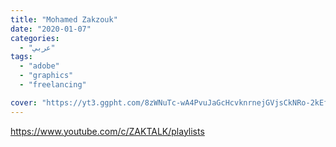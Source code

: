 ```yaml
---
title: "Mohamed Zakzouk"
date: "2020-01-07"
categories:
  - "عربي"
tags:
  - "adobe"
  - "graphics"
  - "freelancing"

cover: "https://yt3.ggpht.com/8zWNuTc-wA4PvuJaGcHcvknrnejGVjsCkNRo-2kEfogtCsoHcN5ubHOMb8suaaViuFLr8KbA=s88-c-k-c0x00ffffff-no-rj"
---
```


https://www.youtube.com/c/ZAKTALK/playlists
